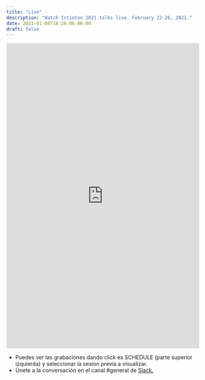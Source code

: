 ```yaml
---
title: "Live"
description: "Watch IstioCon 2021 talks live. February 22-26, 2021."
date: 2021-01-06T18:26:06-06:00
draft: false
---
```


<iframe width="100%" height="800" frameborder="0" marginheight="0" marginwidth="0" allowtransparency="true" src="https://www.crowdcast.io/e/data-days-2021?navlinks=false&embed=true" style="border: 1px solid #EEE;border-radius:3px" allowfullscreen="true" webkitallowfullscreen="true" mozallowfullscreen="true" allow="microphone; camera;"></iframe>

<div class="container">
<ul>
  <li>Puedes ver las grabaciones dando click es SCHEDULE (parte superior izquierda) y seleccionar la sesion previa a visualizar.</li>
  <li>Únete a la conversación en el canal #general de <a href="https://sg1.run/2021+" target="_blank">Slack.</a</li>
</ul>